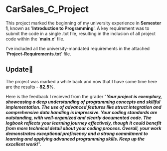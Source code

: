 # CarSales_C_Project

This project marked the beginning of my university experience in **Semester 1**, known as '**Introduction to Programming**'. A key requirement was to submit the code in a single .txt file, resulting in the inclusion of all project code within the '**main.c**' file.

I've included all the university-mandated requirements in the attached '**Project-Requirements.txt**' file.

## Update🎉

The project was marked a while back and now that I have some time here are the results - **82.5**%.

Here is the feedback I recieved from the grader "***Your project is exemplary, showcasing a deep understanding of programming concepts and skillful implementation. The use of advanced features like struct integration and comprehensive data handling is impressive. Your coding standards are outstanding, with well-organized and clearly documented code. The logbook reflects your learning journey effectively, though it could benefit from more technical detail about your coding process. Overall, your work demonstrates exceptional proficiency and a strong commitment to learning and applying advanced programming skills. Keep up the excellent work!***".
